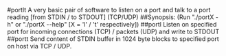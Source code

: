 #portlt
A very basic pair of software to listen on a port and talk to a port reading \[from STDIN / to STDOUT\] (TCP/UDP)
##Synopsis:
(Run "./portX -h" or "./portX --help" [X = 'l' / 't' respectively])
##portl
Listen on specified port for incoming connections (TCP) / packets (UDP) and write to STDOUT
##portt
Send content of STDIN buffer in 1024 byte blocks to specified port on host via TCP / UDP.


